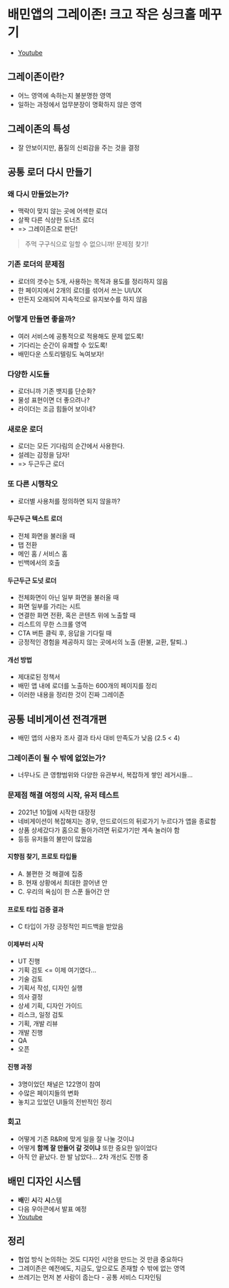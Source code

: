 # 배민앱의 그레이존! 크고 작은 싱크홀 메꾸기
- [Youtube](https://www.youtube.com/watch?v=KD1ADCQUcVo)

## 그레이존이란?
- 어느 영역에 속하는지 불분명한 영역
- 일하는 과정에서 업무분장이 명확하지 않은 영역

## 그레이존의 특성
- 잘 안보이지만, 품질의 신뢰감을 주는 것을 결정

## 공통 로더 다시 만들기

### 왜 다시 만들었는가?
- 맥락이 맞지 않는 곳에 어색한 로더
- 살짝 다른 식상한 도너츠 로더
- => 그레이존으로 판단!

> 주먹 구구식으로 일할 수 없으니까! 문제점 찾기!

### 기존 로더의 문제점
- 로더의 갯수는 5개, 사용하는 목적과 용도를 정리하지 않음
- 한 페이지에서 2개의 로더를 섞어서 쓰는 UI/UX
- 만든지 오래되어 지속적으로 유지보수를 하지 않음

### 어떻게 만들면 좋을까?
- 여러 서비스에 공통적으로 적용해도 문제 없도록!
- 기다리는 순간이 유쾌할 수 있도록!
- 배민다운 스토리텔링도 녹여보자!

### 다양한 시도들
- 로더니까 기존 뱃지를 단순화?
- 물성 표현이면 더 좋으려나?
- 라이더는 조금 힘들어 보이네?

### 새로운 로더
- 로더는 모든 기다림의 순간에서 사용한다.
- 설레는 감정을 담자!
- => 두근두근 로더

### 또 다른 시행착오
- 로더별 사용처를 정의하면 되지 않을까?

#### 두근두근 텍스트 로더
- 전체 화면을 불러올 때
- 탭 전환
- 메인 홈 / 서비스 홈
- 빈백에서의 호출

#### 두근두근 도넛 로더
- 전체화면이 아닌 일부 화면을 불러올 때
- 화면 일부를 가리는 시트
- 연결한 화면 전환, 혹은 콘텐츠 위에 노출할 때
- 리스트의 무한 스크롤 영역
- CTA 버튼 클릭 후, 응답을 기다릴 때
- 긍정적인 경험을 제공하지 않는 곳에서의 노출 (환불, 교환, 탈퇴..)

#### 개선 방법
- 제대로된 정책서
- 배민 앱 내에 로더를 노출하는 600개의 페이지를 정리
- 이러한 내용을 정리한 것이 진짜 그레이존

## 공통 네비게이션 전격개편
- 배민 앱의 사용자 조사 결과 타사 대비 만족도가 낮음 (2.5 < 4)

### 그레이존이 될 수 밖에 없었는가?
- 너무나도 큰 영향범위와 다양한 유관부서, 복잡하게 쌓인 레거시들...

### 문제점 해결 여정의 시작, 유저 테스트
- 2021년 10월에 시작한 대장정
- 네비게이션이 복잡해지는 경우, 안드로이드의 뒤로가기 누르다가 앱을 종료함
- 상품 상세갔다가 홈으로 돌아가려면 뒤로가기만 계속 눌러야 함
- 등등 유저들의 불만이 많았음

#### 지향점 찾기, 프로토 타입들
- A. 불편한 것 해결에 집중
- B. 현재 상황에서 최대한 끌어낸 안
- C. 우리의 욕심이 한 스푼 들어간 안

#### 프로토 타입 검증 결과
- C 타입이 가장 긍정적인 피드백을 받았음

#### 이제부터 시작
- UT 진행
- 기획 검토 <= 이제 여기였다...
- 기술 검토
- 기획서 작성, 디자인 실행
- 의사 결정
- 상세 기획, 디자인 가이드
- 리스크, 일정 검토
- 기획, 개발 리뷰
- 개발 진행
- QA
- 오픈

#### 진행 과정
- 3명이었던 채널은 122명이 참여
- 수많은 페이지들의 변화
- 놓치고 있었던 UI들의 전반적인 정리

### 회고
- 어떻게 기존 R&R에 맞게 일을 잘 나눌 것이냐
- 어떻게 **함께 잘 만들어 갈 것이냐** 또한 중요한 일이었다
- 아직 안 끝났다. 한 발 남았다... 2차 개선도 진행 중

## 배민 디자인 시스템
- **배**민 **시**각 **시**스템
- 다음 우아콘에서 발표 예정
- [Youtube](https://www.youtube.com/watch?v=6EAnAaXnOEQ)

## 정리
- 협업 방식 논의하는 것도 디자인 시안을 만드는 것 만큼 중요하다
- 그레이존은 예전에도, 지금도, 앞으로도 존재할 수 밖에 없는 영역
- 쓰레기는 먼저 본 사람이 줍는다 - 공통 서비스 디자인팀
